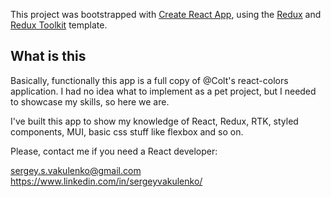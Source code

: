 This project was bootstrapped with [Create React App](https://github.com/facebook/create-react-app), using the [Redux](https://redux.js.org/) and [Redux Toolkit](https://redux-toolkit.js.org/) template.

## What is this

Basically, functionally this app is a full copy of @Colt's react-colors application. I had no idea what to implement as a pet project, but I needed to showcase my skills, so here we are.

I've built this app to show my knowledge of React, Redux, RTK, styled components, MUI, basic css stuff like flexbox and so on.

Please, contact me if you need a React developer:

sergey.s.vakulenko@gmail.com
https://www.linkedin.com/in/sergeyvakulenko/
